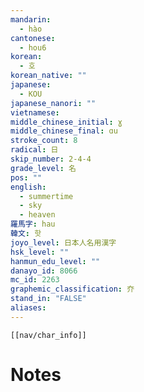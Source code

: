 ```yaml
---
mandarin:
  - hào
cantonese:
  - hou6
korean:
  - 호
korean_native: ""
japanese:
  - KOU
japanese_nanori: ""
vietnamese:
middle_chinese_initial: ɣ
middle_chinese_final: ɑu
stroke_count: 8
radical: 日
skip_number: 2-4-4
grade_level: 名
pos: ""
english:
  - summertime
  - sky
  - heaven
羅馬字: hau
韓文: 핫
joyo_level: 日本人名用漢字
hsk_level: ""
hanmun_edu_level: ""
danayo_id: 8066
mc_id: 2263
graphemic_classification: 夰
stand_in: "FALSE"
aliases:
---
```

```meta-bind-embed
[[nav/char_info]]
```

# Notes
